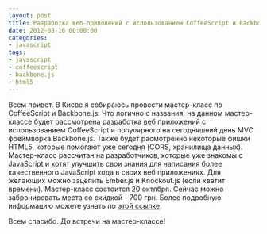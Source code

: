 ```yaml
---
layout: post
title: Разработка веб-приложений с использованием CoffeeScript и Backbone.js (мастер-класс)
date: 2012-08-16 00:00:00
categories:
- javascript
tags:
- javascript
- coffeescript
- backbone.js
- html5
---
```


Всем привет. В Киеве я собираюсь провести мастер-класс по CoffeeScript и Backbone.js. Что логично с названия, на данном мастер-классе будет рассмотрена разработка веб приложений с использованием CoffeeScript и популярного на сегодняшний день MVC фреймворка Backbone.js. Также будет расмотренно некоторые фишки HTML5, которые помогают уже сегодня (CORS, хранилища данных). Мастер-класс рассчитан на разработчиков, которые уже знакомы с JavaScript и хотят улучшить свои знания для написания более качественного JavaScript кода в своих веб приложениях. Для желающих можно зацепить Ember.js и Knockout.js (если хватит времени). Мастер-класс состоится 20 октября. Сейчас можно забронировать места со скидкой - 700 грн. Более подробную информацию можете узнать по [этой ссылке](http://www.smartme.com.ua/workshops/razrabotka-veb-prilozheniy-s-ispolzovaniem-coffeescript-i-backbonejs).

Всем спасибо. До встречи на мастер-классе!
